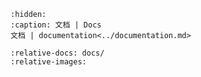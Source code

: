 ```{toctree}
:hidden:
:caption: 文档 | Docs
文档 | documentation<../documentation.md>
```

```{include} ../README.md
:relative-docs: docs/
:relative-images:
```
